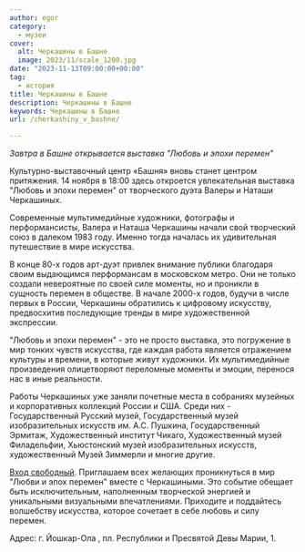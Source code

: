 ```yaml
---
author: egor
category:
  - музеи
cover:
  alt: Черкашины в Башне
  image: 2023/11/scale_1200.jpg
date: "2023-11-13T09:00:00+00:00"
tag:
  - история
title: Черкашины в Башне
description: Черкашины в Башне
keywords: Черкашины в Башне
url: /cherkashiny_v_bashne/

---
```

_Завтра в Башне открывается выставка "Любовь и эпохи перемен"_

Культурно-выставочный центр «Башня» вновь станет центром притяжения. 14 ноября в 18:00 здесь откроется увлекательная выставка "Любовь и эпохи перемен" от творческого дуэта Валеры и Наташи Черкашиных.

Современные мультимедийные художники, фотографы и перформансисты, Валера и Наташа Черкашины начали свой творческий союз в далеком 1983 году. Именно тогда началась их удивительная путешествие в мире искусства.

В конце 80-х годов арт-дуэт привлек внимание публики благодаря своим выдающимся перформансам в московском метро. Они не только создали невероятные по своей силе моменты, но и проникли в сущность перемен в обществе. В начале 2000-х годов, будучи в числе первых в России, Черкашины обратились к цифровому искусству, предвосхитив последующие тренды в мире художественной экспрессии.

"Любовь и эпохи перемен" \- это не просто выставка, это погружение в мир тонких чувств искусства, где каждая работа является отражением культуры и времени, в которые живут художники. Их мультимедийные произведения олицетворяют переломные моменты и эмоции, перенося нас в иные реальности.

Работы Черкашиных уже заняли почетные места в собраниях музейных и корпоративных коллекций России и США. Среди них \- Государственный Русский музей, Государственный музей изобразительных искусств им. А.С. Пушкина, Государственный Эрмитаж, Художественный институт Чикаго, Художественный музей Филадельфии, Хьюстонский музей изобразительных искусств, художественный Музей Зиммерли и многие другие.

[Вход свободный](https://www.fumus.ru/). Приглашаем всех желающих проникнуться в мир "Любви и эпох перемен" вместе с Черкашиными. Это событие обещает быть исключительным, наполненным творческой энергией и уникальными визуальными впечатлениями. Приходите и поддайтесь волшебству искусства, которое сочетает в себе любовь и силу перемен.

Адрес: г. Йошкар-Ола , пл. Республики и Пресвятой Девы Марии, 1.
